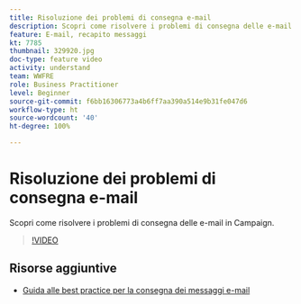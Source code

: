 ```yaml
---
title: Risoluzione dei problemi di consegna e-mail
description: Scopri come risolvere i problemi di consegna delle e-mail in Campaign.
feature: E-mail, recapito messaggi
kt: 7785
thumbnail: 329920.jpg
doc-type: feature video
activity: understand
team: WWFRE
role: Business Practitioner
level: Beginner
source-git-commit: f6bb16306773a4b6ff7aa390a514e9b31fe047d6
workflow-type: ht
source-wordcount: '40'
ht-degree: 100%

---
```



# Risoluzione dei problemi di consegna e-mail

Scopri come risolvere i problemi di consegna delle e-mail in Campaign.

>[!VIDEO](https://video.tv.adobe.com/v/329920?quality=12)

## Risorse aggiuntive

* [Guida alle best practice per la consegna dei messaggi e-mail](https://experienceleague.adobe.com/docs/deliverability-learn/deliverability-best-practice-guide/introduction.html?lang=it)